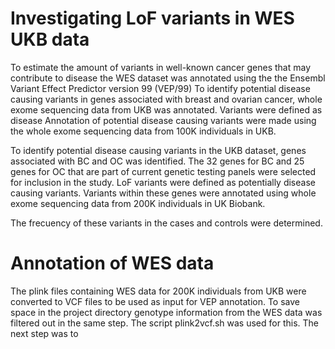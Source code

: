 # Investigating LoF variants in WES UKB data

To estimate the amount of variants in well-known cancer genes that may contribute to disease the WES dataset was annotated using the the Ensembl Variant Effect Predictor version 99 (VEP/99) 
To identify potential disease causing variants in genes associated with breast and ovarian cancer, whole exome sequencing data from UKB was annotated. Variants were defined as disease 
Annotation of potential disease causing variants were made using the whole exome sequencing data from 100K individuals in UKB.


To identify potential disease causing variants in the UKB dataset, genes associated with BC and OC was identified. The 32 genes for BC and 25 genes for OC that are part of current genetic testing panels were selected for inclusion in the study. LoF variants were defined as potentially disease causing variants.
Variants within these genes were annotated using whole exome sequencing data from 200K individuals in UK Biobank.

The frecuency of these variants in the cases and controls were determined.

# Annotation of WES data

The plink files containing WES data for 200K individuals from UKB were converted to VCF files to be used as input for VEP annotation. To save space in the project directory genotype information from the WES data was filtered out in the same step. The script plink2vcf.sh was used for this. The next step was to 

